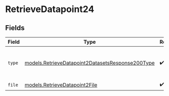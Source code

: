 # RetrieveDatapoint24


## Fields

| Field                                                                                                      | Type                                                                                                       | Required                                                                                                   | Description                                                                                                |
| ---------------------------------------------------------------------------------------------------------- | ---------------------------------------------------------------------------------------------------------- | ---------------------------------------------------------------------------------------------------------- | ---------------------------------------------------------------------------------------------------------- |
| `type`                                                                                                     | [models.RetrieveDatapoint2DatasetsResponse200Type](../models/retrievedatapoint2datasetsresponse200type.md) | :heavy_check_mark:                                                                                         | The type of the content part. Always `file`.                                                               |
| `file`                                                                                                     | [models.RetrieveDatapoint2File](../models/retrievedatapoint2file.md)                                       | :heavy_check_mark:                                                                                         | N/A                                                                                                        |